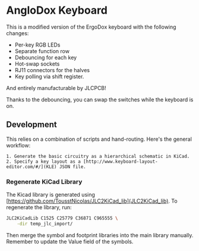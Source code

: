 # AngloDox Keyboard

This is a modified version of the ErgoDox keyboard with the following changes:

- Per-key RGB LEDs
- Separate function row
- Debouncing for each key
- Hot-swap sockets
- RJ11 connectors for the halves
- Key polling via shift register.

And entirely manufacturable by JLCPCB!

Thanks to the debouncing, you can swap the switches while the keyboard is on.

## Development

This relies on a combination of scripts and hand-routing. Here's the general workflow:

    1. Generate the basic circuitry as a hierarchical schematic in KiCad.
    2. Specify a key layout as a [http://www.keyboard-layout-editor.com/#/](KLE) JSON file.

### Regenerate KiCad Library

The Kicad library is generated using [https://github.com/TousstNicolas/JLC2KiCad_lib](JLC2KiCad_lib). To regenerate the library, run:

```bash
JLC2KiCadLib C1525 C25779 C36871 C965555 \
    -dir temp_jlc_import/
```

Then merge the symbol and footprint libraries into the main library manually. Remember to update the Value field of the symbols.

